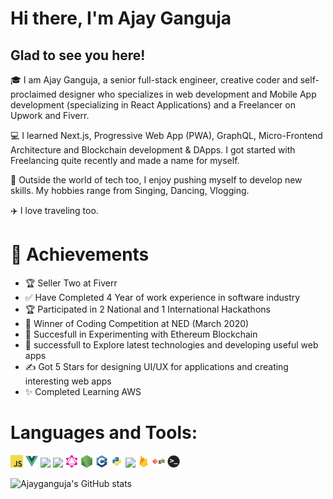 # Hi there, I'm Ajay Ganguja

## Glad to see you here! 

🎓 I am Ajay Ganguja, a senior full-stack engineer, creative coder and self-proclaimed designer who specializes in web development and Mobile App development (specializing in React Applications) and a Freelancer on Upwork and Fiverr.

💻 I learned Next.js, Progressive Web App (PWA), GraphQL, Micro-Frontend Architecture and Blockchain development & DApps. I got started with Freelancing quite recently and made a name for myself.

🎸 Outside the world of tech too, I enjoy pushing myself to develop new skills. My hobbies range from Singing, Dancing, Vlogging.

✈️ I love traveling too. 


# 🏅 Achievements

- 🏆 Seller Two at Fiverr
- ✅ Have Completed 4 Year of work experience in software industry
- 🏆 Participated in 2 National and 1 International Hackathons
- 🥇 Winner of Coding Competition at NED (March 2020)
- 🌱 Succesfull in Experimenting with Ethereum Blockchain
- 🤔 successfull to Explore latest technologies and developing useful web apps
- ✍️ Got 5 Stars for designing UI/UX for applications and creating interesting web apps
- ✨ Completed Learning AWS


# Languages and Tools: 

<code><img height="20" src="https://raw.githubusercontent.com/github/explore/80688e429a7d4ef2fca1e82350fe8e3517d3494d/topics/javascript/javascript.png"></code>
<code><img height="20" src="https://raw.githubusercontent.com/github/explore/80688e429a7d4ef2fca1e82350fe8e3517d3494d/topics/vue/vue.png"></code>
<code><img height="20" src="https://cdn.iconscout.com/icon/free/png-512/django-12-1175186.png"></code>
<code><img height="20" src="https://upload.wikimedia.org/wikipedia/commons/thumb/1/10/CSS3_and_HTML5_logos_and_wordmarks.svg/791px-CSS3_and_HTML5_logos_and_wordmarks.svg.png"></code>
<code><img height="20" src="https://raw.githubusercontent.com/github/explore/5c058a388828bb5fde0bcafd4bc867b5bb3f26f3/topics/graphql/graphql.png"></code>
<code><img height="20" src="https://raw.githubusercontent.com/github/explore/80688e429a7d4ef2fca1e82350fe8e3517d3494d/topics/nodejs/nodejs.png"></code>
<code><img height="20" src="https://raw.githubusercontent.com/github/explore/80688e429a7d4ef2fca1e82350fe8e3517d3494d/topics/cpp/cpp.png"></code>
<code><img height="20" src="https://raw.githubusercontent.com/github/explore/80688e429a7d4ef2fca1e82350fe8e3517d3494d/topics/python/python.png"></code>
<code><img height="20" src="https://cdn.iconscout.com/icon/free/png-512/aws-1869025-1583149.png"></code>
<code><img height="20" src="https://raw.githubusercontent.com/github/explore/80688e429a7d4ef2fca1e82350fe8e3517d3494d/topics/firebase/firebase.png"></code>
<code><img height="20" src="https://raw.githubusercontent.com/github/explore/80688e429a7d4ef2fca1e82350fe8e3517d3494d/topics/git/git.png"></code>
<code><img height="20" src="https://raw.githubusercontent.com/github/explore/80688e429a7d4ef2fca1e82350fe8e3517d3494d/topics/terminal/terminal.png"></code>




![Ajayganguja's GitHub stats](https://github-readme-stats.vercel.app/api?username=ajayganguja&show_icons=true&theme=radical)


<!---
AjayGanguja/AjayGanguja is a ✨ special ✨ repository because its `README.md` (this file) appears on your GitHub profile.
You can click the Preview link to take a look at your changes.
--->
